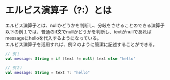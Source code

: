 # エルビス演算子（?:）とは  
エルビス演算子とは、nullかどうかを判断し、分岐をさせることのできる演算子  
以下の例１では、普通のif文でnullかどうかを判断し、textがnullであればmessageにhelloを代入するようになっている。  
エルビス演算子を活用すれば、例２のように簡潔に記述することができる。  

```Kotlin
// 例１
val message: String = if (text != null) text else "hello"

// 例２）  
val message: String = text ?: "hello"
```
